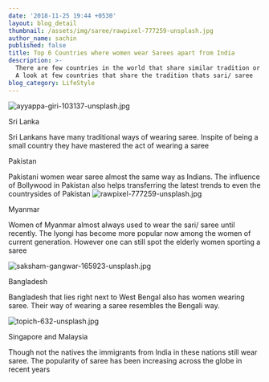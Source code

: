 ```yaml
---
date: '2018-11-25 19:44 +0530'
layout: blog_detail
thumbnail: /assets/img/saree/rawpixel-777259-unsplash.jpg
author_name: sachin
published: false
title: Top 6 Countries where women wear Sarees apart from India
description: >-
  There are few countries in the world that share similar tradition or culture.
  A look at few countries that share the tradition thats sari/ saree
blog_category: LifeStyle
---
```


![ayyappa-giri-103137-unsplash.jpg]({{site.baseurl}}/assets/img/ayyappa-giri-103137-unsplash.jpg)

Sri Lanka

Sri Lankans have many traditional ways of wearing saree. Inspite of being a small country they have mastered the act of wearing a saree

Pakistan

Pakistani women wear saree almost the same way as Indians. The influence of Bollywood in Pakistan also helps transferring the latest trends to even the countrysides of Pakistan
![rawpixel-777259-unsplash.jpg]({{site.baseurl}}/assets/img/saree/rawpixel-777259-unsplash.jpg)

Myanmar

Women of Myanmar almost always used to  wear the sari/ saree until recently. The lyongi has become more popular now among the women of current generation. However one can still spot the elderly women sporting a saree

![saksham-gangwar-165923-unsplash.jpg]({{site.baseurl}}/assets/img/saree/saksham-gangwar-165923-unsplash.jpg)

Bangladesh

Bangladesh that lies right next to West Bengal also has women wearing saree. Their way of wearing a saree resembles the Bengali way.

![topich-632-unsplash.jpg]({{site.baseurl}}/assets/img/saree/topich-632-unsplash.jpg)

Singapore and Malaysia

Though not the natives the immigrants from India in these nations still wear saree. The popularity of saree has been increasing across the globe in recent years

